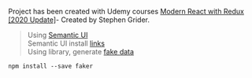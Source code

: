 Project has been created with Udemy courses [Modern React with Redux [2020 Update]](https://www.udemy.com/course/react-redux/)- Created by Stephen Grider.

> Using [Semantic UI](https://semantic-ui.com/introduction/getting-started.html)\
> Semantic UI install [links](https://cdnjs.com/libraries/semantic-ui)\
> Using library, generate [fake data](https://github.com/marak/Faker.js/)
<!-- > add to html file: [https://cdnjs.cloudflare.com/ajax/libs/semantic-ui/2.4.1/semantic.min.css] -->

```
npm install --save faker
```
